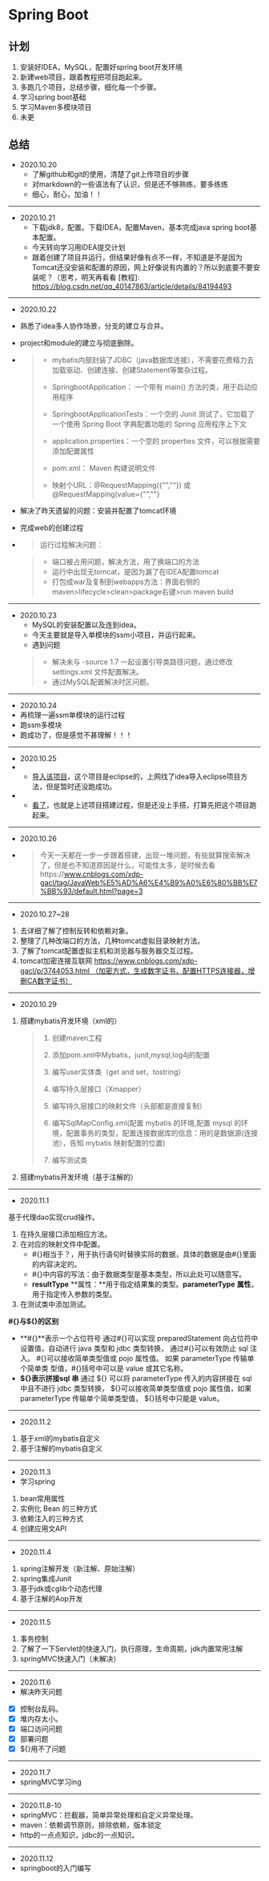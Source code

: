 # Spring Boot

## 计划
1. 安装好IDEA，MySQL，配置好spring boot开发环境
2. 新建web项目，跟着教程把项目跑起来。
3. 多跑几个项目，总结步骤，细化每一个步骤。
4. 学习spring boot基础
5. 学习Maven多模块项目
6. 未更


## 总结
- 2020.10.20
  - 了解github和git的使用，清楚了git上传项目的步骤
  - 对markdown的一些语法有了认识，但是还不够熟练，要多练练
  - 细心，耐心，加油！！
---

- 2020.10.21
  - 下载jdk8，配置。下载IDEA，配置Maven，基本完成java spring boot基本配置。
  - 今天转向学习用IDEA提交计划
  - 跟着创建了项目并运行，但结果好像有点不一样，不知道是不是因为Tomcat还没安装和配置的原因，网上好像说有内置的？所以到底要不要安装呢？（思考，明天再看看
    [教程]: https://blog.csdn.net/qq_40147863/article/details/84194493
---

- 2020.10.22

- 熟悉了idea多人协作场景，分支的建立与合并。

- project和module的建立与彻底删除。

- > - mybatis内部封装了JDBC（java数据库连接），不需要花费精力去加载驱动、创建连接、创建Statement等繁杂过程。
  >
  > - SpringbootApplication： 一个带有 main() 方法的类，用于启动应用程序
  >
  > - SpringbootApplicationTests：一个空的 Junit 测试了，它加载了一个使用 Spring Boot 字典配置功能的 Spring 应用程序上下文
  >
  > - application.properties：一个空的 properties 文件，可以根据需要添加配置属性
  > - pom.xml： Maven 构建说明文件
  > - 映射个URL：@RequestMapping({"",""}) 或 @RequestMapping(value={"",""}

- 解决了昨天遗留的问题：安装并配置了tomcat环境

-  完成web的创建过程

  [创建web]: https://blog.csdn.net/myarrow/article/details/50824793

- > 运行过程解决问题：

  > - 端口被占用问题，解决方法，用了换端口的方法
  > - 运行中出现无tomcat，是因为漏了在IDEA配置tomcat
  > - 打包成war及复制到webapps方法：界面右侧的maven>lifecycle>clean>package右键>run maven build
---

- 2020.10.23
  - MySQL的安装配置以及连到idea。
  - 今天主要就是导入单模块的ssm小项目，并运行起来。
  - 遇到问题
  > - 解决未与 -source 1.7 一起设置引导类路径问题，通过修改settings.xml 文件配置解决。
  > - 通过MySQL配置解决时区问题。
---

- 2020.10.24
- 再梳理一遍ssm单模块的运行过程
- 跑ssm多模块
- 跑成功了，但是感觉不甚理解！！！
---

- 2020.10.25
- - [导入该项目](https://github.com/liyifeng1994/ssm)，这个项目是eclipse的，上网找了idea导入eclipse项目方法，但是暂时还没跑成功。
- - [看了](https://blog.csdn.net/qq598535550/article/details/51703190)，也就是上述项目搭建过程，但是还没上手搭，打算先把这个项目跑起来。
---

- 2020.10.26

- > 今天一天都在一步一步跟着搭建，出现一堆问题，有些就算搜索解决了，但是也不知道原因是什么，可能性太多，是时候去看https://www.cnblogs.com/xdp-gacl/tag/JavaWeb%E5%AD%A6%E4%B9%A0%E6%80%BB%E7%BB%93/default.html?page=3
---
- 2020.10.27~28
1. 去详细了解了控制反转和依赖对象。
2. 整理了几种改端口的方法，几种tomcat虚拟目录映射方法。
3. 了解了tomcat配置虚拟主机和浏览器与服务器交互过程。
4. tomcat加密连接互联网 https://www.cnblogs.com/xdp-gacl/p/3744053.html （加密方式，生成数字证书，配置HTTPS连接器，增删CA数字证书）

---
- 2020.10.29
1. 搭建mybatis开发环境（xml的）

   > 1. 创建maven工程
   >
   > 2. 添加pom.xml中Mybatis，junit,mysql,log4j的配置
   >
   > 3. 编写user实体类（get and set，tostring）
   >
   > 4. 编写持久层接口（Xmapper）
   >
   > 5. 编写持久层接口的映射文件（头部都是直接复制）
   >
   > 6. 编写SqlMapConfig.xml(配置 mybatis 的环境,配置 mysql 的环境，配置事务的类型，配置连接数据库的信息：用的是数据源(连接池），告知 mybatis 映射配置的位置)
   >
   > 7. 编写测试类

2. 搭建mybatis开发环境（基于注解的）

----

- 2020.11.1

基于代理dao实现crud操作。

1. 在持久层接口添加相应方法。
2. 在对应的映射文件中配置。
   - #{}相当于？，用于执行语句时替换实际的数据，具体的数据是由#{}里面的内容决定的。
   - #{}中内容的写法：由于数据类型是基本类型，所以此处可以随意写。
   - **resultType** **属性：**用于指定结果集的类型。**parameterType** **属性**，用于指定传入参数的类型。
3. 在测试类中添加测试。

**#{}与${}的区别**
- **#{}**表示一个占位符号
  通过#{}可以实现 preparedStatement 向占位符中设置值，自动进行 java 类型和 jdbc 类型转换，
  通过#{}可以有效防止 sql 注入。 #{}可以接收简单类型值或 pojo 属性值。 如果 parameterType 传输单个简单类
  型值，#{}括号中可以是 value 或其它名称。
- **${}**表示拼接**sql** **串**
  通过 ${} 可以将 parameterType 传入的内容拼接在 sql 中且不进行 jdbc 类型转换，
  ${}可以接收简单类型值或 pojo 属性值，如果 parameterType 传输单个简单类型值，
  ${}括号中只能是 value。

---
- 2020.11.2
1. 基于xml的mybatis自定义
2. 基于注解的mybatis自定义

----
- 2020.11.3
- 学习spring
1. bean常用属性
2. 实例化 Bean 的三种方式
3. 依赖注入的三种方式
4. 创建应用文API

---

- 2020.11.4
1. spring注解开发（新注解、原始注解）
2. spring集成Junit
3. 基于jdk或cglib个动态代理
4. 基于注解的Aop开发

---

- 2020.11.5
1. 事务控制
2. 了解了一下Servlet的快速入门，执行原理，生命周期，jdk内置常用注解
3. springMVC快速入门（未解决）

---
- 2020.11.6
- 解决昨天问题
- [x] 控制台乱码。
- [x] 堆内存太小。
- [x] 端口访问问题
- [x] 部署问题
- [x] ${}用不了问题

---
- 2020.11.7
- springMVC学习ing

---
- 2020.11.8-10
- springMVC：拦截器，简单异常处理和自定义异常处理。
- maven：依赖调节原则，排除依赖，版本锁定
- http的一点点知识，jdbc的一点知识。

---
- 2020.11.12
- springboot的入门编写


